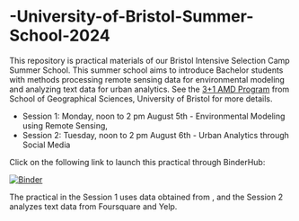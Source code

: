 # -University-of-Bristol-Summer-School-2024
This repository is practical materials of our Bristol Intensive Selection Camp Summer School. This summer school aims to introduce Bachelor students with methods processing remote sensing data for environmental modeling and analyzing text data for urban analytics. See the [3+1 AMD Program](https://www.bristol.ac.uk/international/partnerships/partners/whu/) from School of Geographical Sciences, University of Bristol for more details.
- Session 1: Monday, noon to 2 pm August 5th - Environmental Modeling using Remote Sensing,
- Session 2: Tuesday, noon to 2 pm August 6th -  Urban Analytics through Social Media

Click on the following link to launch this practical through BinderHub:

[![Binder](https://mybinder.org/badge_logo.svg)](https://mybinder.org/v2/gh/Hao-Z-hang/University-of-Bristol-Summer-School-2024/HEAD)

The practical in the Session 1 uses data obtained from , and the Session 2 analyzes text data from Foursquare and Yelp.

